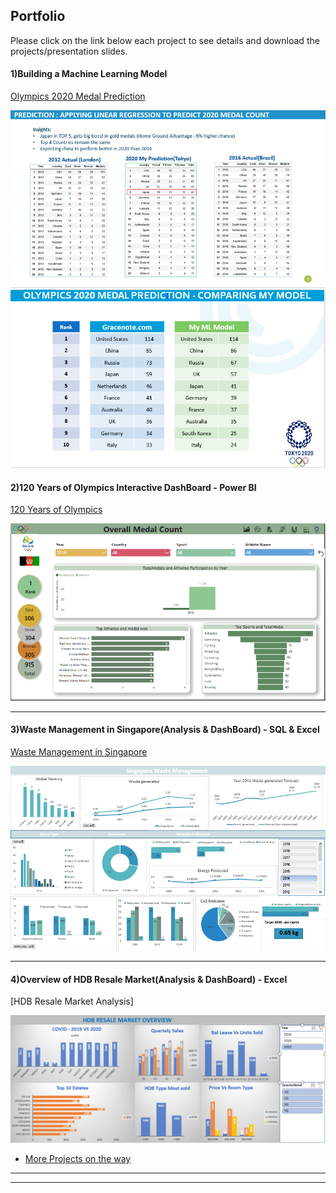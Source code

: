 ## Portfolio
Please click on the link below each project to see details and download the projects/presentation slides.


#### 1)Building a Machine Learning Model

[Olympics 2020 Medal Prediction](/pdf/Olympics%202020%20Medal%20Prediction-PDF)

<img src="images/olympics2020prediction.PNG?raw=true"/>
<img src="images/Olympics%202020%20Medal%20Prediction.PNG?raw=true"/>

#### 2)120 Years of Olympics Interactive DashBoard - Power BI

[120 Years of Olympics](/pdf/Olympics%202020%20Medal%20Prediction-PDF)

<img src="images/Olympics%20Dashboard.PNG?raw=true"/>

---
#### 3)Waste Management in Singapore(Analysis & DashBoard) - SQL & Excel

[Waste Management in Singapore](/pdf/Singapore%20Waste%20Management-pdf.pdf)

<img src="images/WasteManagement-Interactive%20Dashboard.PNG?raw=true"/>

---
#### 4)Overview of HDB Resale Market(Analysis & DashBoard) -  Excel

[HDB Resale Market Analysis]

<img src="images/HDB%20Resale%20Market%20Overview-Interactive%20DashBoard.PNG?raw=true"/>






- [More Projects on the way](http://example.com/)


---




---

<!-- Remove above link if you don't want to attibute -->
